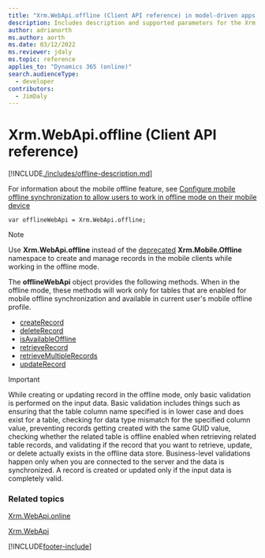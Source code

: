 ```yaml
---
title: "Xrm.WebApi.offline (Client API reference) in model-driven apps| MicrosoftDocs"
description: Includes description and supported parameters for the Xrm.WebApi.offline method.
author: adrianorth
ms.author: aorth
ms.date: 03/12/2022
ms.reviewer: jdaly
ms.topic: reference
applies_to: "Dynamics 365 (online)"
search.audienceType: 
  - developer
contributors:
  - JimDaly
---
```

# Xrm.WebApi.offline (Client API reference)



[!INCLUDE[./includes/offline-description.md](./includes/offline-description.md)] 

For information about the mobile offline feature, see  [Configure mobile offline synchronization to allow users to work in offline mode on their mobile device](/dynamics365/customer-engagement/mobile-app/configure-mobile-offline-synchronization-dynamics-365-phones-tablets)

`var offlineWebApi = Xrm.WebApi.offline;`

> [!NOTE]
> Use **Xrm.WebApi.offline** instead of the [deprecated](/dynamics365/get-started/whats-new/customer-engagement/important-changes-coming#some-client-apis-are-deprecated) **Xrm.Mobile.Offline** namespace to create and manage records in the mobile clients while working in the offline mode.

The **offlineWebApi** object provides the following methods. When in the offline mode, these methods will work only for tables that are enabled for mobile offline synchronization and available in current user's mobile offline profile.

- [createRecord](createRecord.md)
- [deleteRecord](deleteRecord.md)
- [isAvailableOffline](isAvailableOffline.md)
- [retrieveRecord](retrieveRecord.md)
- [retrieveMultipleRecords](retrieveMultipleRecords.md)
- [updateRecord](updateRecord.md)

> [!IMPORTANT]
> While creating or updating record in the offline mode, only basic validation is performed on the input data. Basic validation includes things such as ensuring that the table column name specified is in lower case and does exist for a table, checking for data type mismatch for the specified column value, preventing records getting created with the same GUID value, checking whether the related table is offline enabled when retrieving related table records, and validating if the record that you want to retrieve, update, or delete actually exists in the offline data store. Business-level validations happen only when you are connected to the server and the data is synchronized. A record is created or updated only if the input data is completely valid.

### Related topics

[Xrm.WebApi.online](online.md)

[Xrm.WebApi](../xrm-webapi.md)





[!INCLUDE[footer-include](../../../../../includes/footer-banner.md)]
